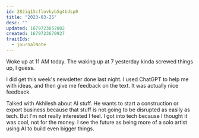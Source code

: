 ```yaml
---
id: 282ig15cflovkyb5g4bdsp0
title: "2023-03-25"
desc: ""
updated: 1679723852002
created: 1679723670927
traitIds:
  - journalNote
---
```


Woke up at 11 AM today. The waking up at 7 yesterday
kinda screwed things up, I guess.

I did get this week's newsletter done last night.
I used ChatGPT to help me with ideas, and then give
me feedback on the text. It was actually nice
feedback.

Talked with Akhilesh about AI stuff. He wants to start
a construction or export business because that stuff is
not going to be disrupted as easily as tech. But I'm not
really interested I feel. I got into tech because I thought
it was cool, not for the money. I see the future as being
more of a solo artist using AI to build even bigger things.

